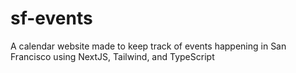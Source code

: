# sf-events
A calendar website made to keep track of events happening in San Francisco using NextJS, Tailwind, and TypeScript
